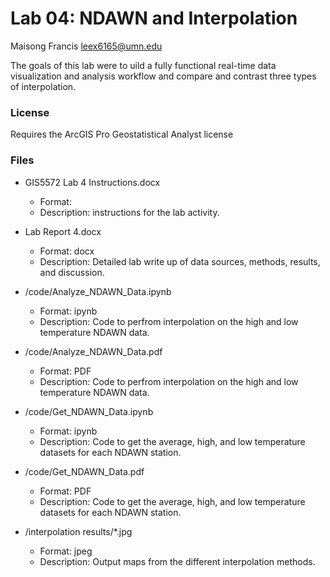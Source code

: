 # Lab 04: NDAWN and Interpolation

Maisong Francis
leex6165@umn.edu

The goals of this lab were to uild a fully functional real-time data visualization and analysis workflow and compare and contrast three types of interpolation. 

### License
Requires the ArcGIS Pro Geostatistical Analyst license

### Files
* GIS5572 Lab 4 Instructions.docx
    * Format: 
    * Description: instructions for the lab activity.

* Lab Report 4.docx
    * Format: docx
    * Description: Detailed lab write up of data sources, methods, results, and discussion. 

* /code/Analyze_NDAWN_Data.ipynb
    * Format: ipynb
    * Description: Code to perfrom interpolation on the high and low temperature NDAWN data. 

* /code/Analyze_NDAWN_Data.pdf
    * Format: PDF
    * Description: Code to perfrom interpolation on the high and low temperature NDAWN data. 

* /code/Get_NDAWN_Data.ipynb
    * Format: ipynb
    * Description: Code to get the average, high, and low temperature datasets for each NDAWN station. 

* /code/Get_NDAWN_Data.pdf
    * Format: PDF
    * Description: Code to get the average, high, and low temperature datasets for each NDAWN station. 

* /interpolation results/*.jpg
    * Format: jpeg
    * Description: Output maps from the different interpolation methods. 

   
